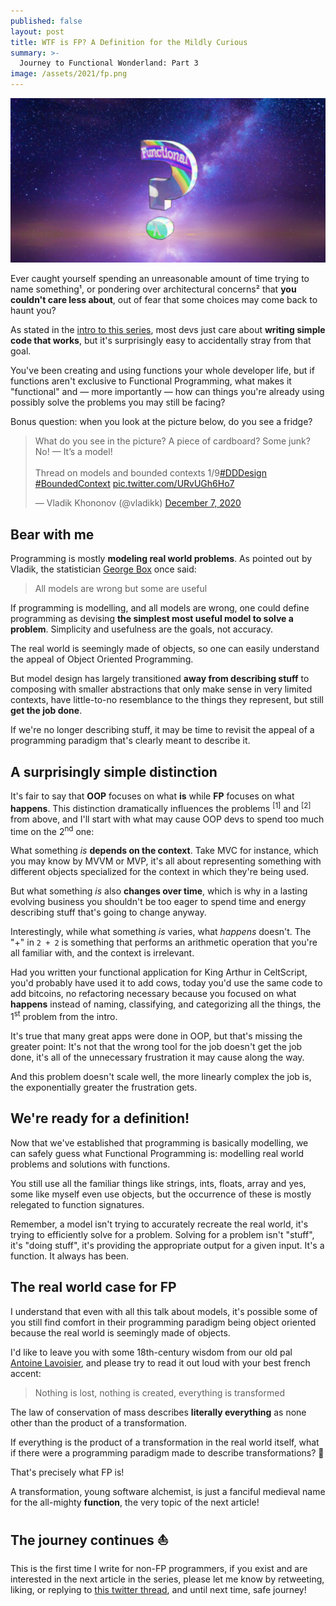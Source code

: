 ```yaml
---
published: false
layout: post
title: WTF is FP? A Definition for the Mildly Curious
summary: >-
  Journey to Functional Wonderland: Part 3
image: /assets/2021/fp.png
---
```


![splash](/assets/2021/fp.png)

Ever caught yourself spending an unreasonable amount of time trying to name something¹, or pondering over architectural concerns² that **you couldn't care less about**, out of fear that some choices may come back to haunt you?

As stated in the [intro to this series](https://impure.fun/fun/2021/02/16/journey-to-functional-wonderland/), most devs just care about **writing simple code that works**, but it's surprisingly easy to accidentally stray from that goal.

You've been creating and using functions your whole developer life, but if functions aren't exclusive to Functional Programming, what makes it "functional" and — more importantly — how can things you're already using possibly solve the problems you may still be facing?

Bonus question: when you look at the picture below, do you see a fridge?

<blockquote class="twitter-tweet" data-theme="dark"><p lang="en" dir="ltr">What do you see in the picture? A piece of cardboard? Some junk? No! — It’s a model!<br><br>Thread on models and bounded contexts 1/9<a href="https://twitter.com/hashtag/DDDesign?src=hash&amp;ref_src=twsrc%5Etfw">#DDDesign</a> <a href="https://twitter.com/hashtag/BoundedContext?src=hash&amp;ref_src=twsrc%5Etfw">#BoundedContext</a> <a href="https://t.co/URvUGh6Ho7">pic.twitter.com/URvUGh6Ho7</a></p>&mdash; Vladik Khononov (@vladikk) <a href="https://twitter.com/vladikk/status/1335947978482339841?ref_src=twsrc%5Etfw">December 7, 2020</a></blockquote> <script async src="https://platform.twitter.com/widgets.js" charset="utf-8"></script>

## Bear with me

Programming is mostly **modeling real world problems**. As pointed out by Vladik, the statistician [George Box](https://en.wikipedia.org/wiki/George_E._P._Box) once said:

> All models are wrong but some are useful

If programming is modelling, and all models are wrong, one could define programming as devising **the simplest most useful model to solve a problem**. Simplicity and usefulness are the goals, not accuracy.

The real world is seemingly made of objects, so one can easily understand the appeal of Object Oriented Programming. 

But model design has largely transitioned **away from describing stuff** to composing with smaller abstractions that only make sense in very limited contexts, have little-to-no resemblance to the things they represent, but still **get the job done**.

If we're no longer describing stuff, it may be time to revisit the appeal of a programming paradigm that's clearly meant to describe it.

## A surprisingly simple distinction

It's fair to say that **OOP** focuses on what **is** while **FP** focuses on what **happens**. This distinction dramatically influences the problems <sup>[1]</sup> and <sup>[2]</sup> from above, and I'll start with what may cause OOP devs to spend too much time on the 2<sup>nd</sup> one:

What something *is* **depends on the context**. Take MVC for instance, which you may know by MVVM or MVP, it's all about representing something with different objects specialized for the context in which they're being used.

But what something *is* also **changes over time**, which is why in a lasting evolving business you shouldn't be too eager to spend time and energy describing stuff that's going to change anyway.

Interestingly, while what something *is* varies, what *happens* doesn't. The "+" in `2 + 2` is something that performs an arithmetic operation that you're all familiar with, and the context is irrelevant.

Had you written your functional application for King Arthur in CeltScript, you'd probably have used it to add cows, today you'd use the same code to add bitcoins, no refactoring necessary because you focused on what **happens** instead of naming, classifying, and categorizing all the things, the 1<sup>st</sup> problem from the intro.

It's true that many great apps were done in OOP, but that's missing the greater point: It's not that the wrong tool for the job doesn't get the job done, it's all of the unnecessary frustration it may cause along the way.

And this problem doesn't scale well, the more linearly complex the job is, the exponentially greater the frustration gets.

## We're ready for a definition!

Now that we've established that programming is basically modelling, we can safely guess what Functional Programming is: modelling real world problems and solutions with functions.

You still use all the familiar things like strings, ints, floats, array and yes, some like myself even use objects, but the occurrence of these is mostly relegated to function signatures.

Remember, a model isn't trying to accurately recreate the real world, it's trying to efficiently solve for a problem. Solving for a problem isn't "stuff", it's "doing stuff", it's providing the appropriate output for a given input. It's a function. It always has been.

## The real world case for FP

I understand that even with all this talk about models, it's possible some of you still find comfort in their programming paradigm being object oriented because the real world is seemingly made of objects.

I'd like to leave you with some 18th-century wisdom from our old pal [Antoine Lavoisier](https://en.wikipedia.org/wiki/Antoine_Lavoisier), and please try to read it out loud with your best french accent:

> Nothing is lost, nothing is created, everything is transformed

The law of conservation of mass describes **literally everything** as none other than the product of a transformation. 

If everything is the product of a transformation in the real world itself, what if there were a programming paradigm made to describe transformations? 🤔

That's precisely what FP is!

A transformation, young software alchemist, is just a fanciful medieval name for the all-mighty **function**, the very topic of the next article!

## The journey continues ⛵

This is the first time I write for non-FP programmers, if you exist and are interested in the next article in the series, please let me know by retweeting, liking, or replying to [this twitter thread](https://twitter.com/luwvis/status/1367410901863837700), and until next time, safe journey!